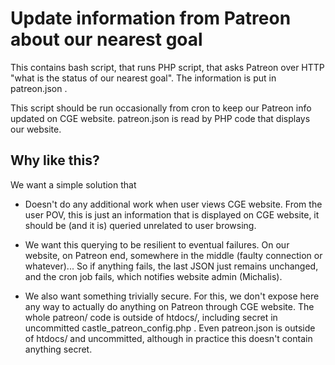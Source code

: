 # Update information from Patreon about our nearest goal

This contains bash script, that runs PHP script, that asks Patreon over HTTP
"what is the status of our nearest goal".
The information is put in patreon.json .

This script should be run occasionally from cron to keep our Patreon info updated
on CGE website.
patreon.json is read by PHP code that displays our website.

## Why like this?

We want a simple solution that

- Doesn't do any additional work when user views CGE website.
  From the user POV, this is just an information that is displayed on CGE website,
  it should be (and it is) queried unrelated to user browsing.

- We want this querying to be resilient to eventual failures. On our website,
  on Patreon end, somewhere in the middle (faulty connection or whatever)...
  So if anything fails, the last JSON just remains unchanged, and the cron job fails,
  which notifies website admin (Michalis).

- We also want something trivially secure.
  For this, we don't expose here any way to actually do anything on Patreon through CGE website.
  The whole patreon/ code is outside of htdocs/, including secret in uncommitted
  castle_patreon_config.php .
  Even patreon.json is outside of htdocs/ and uncommitted,
  although in practice this doesn't contain anything secret.
